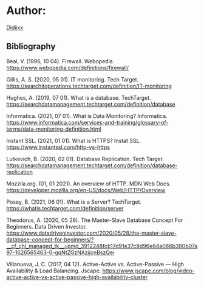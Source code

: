 # Author:

[Didiixx](https://github.com/Didiixx)

## Bibliography

Beal, V. (1996, 10 04). Firewall. Webopedia. https://www.webopedia.com/definitions/firewall/

Gillis, A. S. (2020, 05 01). IT monitoring. Tech Target. https://searchitoperations.techtarget.com/definition/IT-monitoring

Hughes, A. (2019, 07 01). What is a database. TechTarget. https://searchdatamanagement.techtarget.com/definition/database

Informatica. (2021, 07 01). What is Data Monitoring? Informatica. https://www.informatica.com/services-and-training/glossary-of-terms/data-monitoring-definition.html

Instant SSL. (2021, 01 01). What is HTTPS? Instat SSL. https://www.instantssl.com/http-vs-https

Lutkevich, B. (2020, 02 01). Database Replication. Tech Targer. https://searchdatamanagement.techtarget.com/definition/database-replication

Mozzila.org. (01, 01 2021). An overview of HTTP. MDN Web Docs. https://developer.mozilla.org/en-US/docs/Web/HTTP/Overview

Posey, B. (2021, 06 01). What is a Server? TechTarget. https://whatis.techtarget.com/definition/server

Theodorus, A. (2020, 05 28). The Master-Slave Database Concept For Beginners. Data Driven Investor. https://www.datadriveninvestor.com/2020/05/28/the-master-slave-database-concept-for-beginners/?__cf_chl_managed_tk__=pmd_3912248fcb17d91e37c8d96e64a086b380b07a97-1626565463-0-gqNtZGzNAzijcnBszQei

Villanueva, J. C. (2017, 04 12). Active-Active vs. Active-Passive — High Availability & Load Balancing. Jscape. https://www.jscape.com/blog/video-active-active-vs-active-passive-high-availability-cluster

